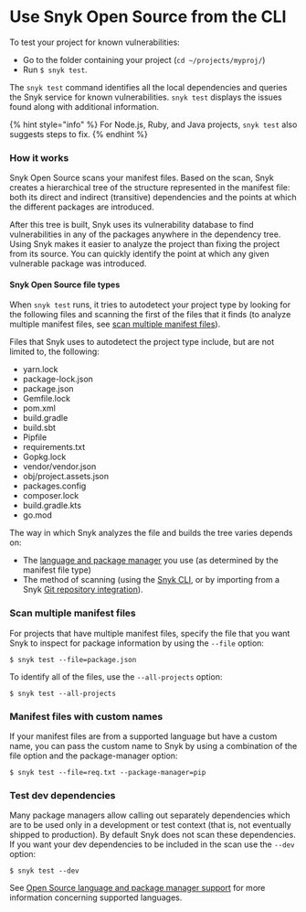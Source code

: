 # Use Snyk Open Source from the CLI

To test your project for known vulnerabilities:

* Go to the folder containing your project (`cd ~/projects/myproj/`)
* Run `$ snyk test`.

The `snyk test` command identifies all the local dependencies and queries the Snyk service for known vulnerabilities. `snyk test` displays the issues found along with additional information.

{% hint style="info" %}
For Node.js, Ruby, and Java projects, `snyk test` also suggests steps to fix.
{% endhint %}

### How it works

Snyk Open Source scans your manifest files. Based on the scan, Snyk creates a hierarchical tree of the structure represented in the manifest file: both its direct and indirect (transitive) dependencies and the points at which the different packages are introduced.

After this tree is built, Snyk uses its vulnerability database to find vulnerabilities in any of the packages anywhere in the dependency tree. Using Snyk makes it easier to analyze the project than fixing the project from its source. You can quickly identify the point at which any given vulnerable package was introduced.

#### Snyk Open Source file types

When `snyk test` runs, it tries to autodetect your project type by looking for the following files and scanning the first of the files that it finds (to analyze multiple manifest files, see [scan multiple manifest files](./#monorepos-and-projects-with-multiple-manifest-files)).

Files that Snyk uses to autodetect the project type include, but are not limited to, the following:

* yarn.lock
* package-lock.json
* package.json
* Gemfile.lock
* pom.xml
* build.gradle
* build.sbt
* Pipfile
* requirements.txt
* Gopkg.lock
* vendor/vendor.json
* obj/project.assets.json
* packages.config
* composer.lock
* build.gradle.kts
* go.mod

The way in which Snyk analyzes the file and builds the tree varies depends on:

* The [language and package manager](../../../scan-application-code/snyk-open-source/snyk-open-source-supported-languages-and-package-managers/) you use (as determined by the manifest file type)
* The method of scanning (using the [Snyk CLI](../../../snyk-cli/), or by importing from a Snyk [Git repository integration](../../../integrations/git-repository-scm-integrations/)).

### Scan multiple manifest files

For projects that have multiple manifest files, specify the file that you want Snyk to inspect for package information by using the `--file` option:

`$ snyk test --file=package.json`

To identify all of the files, use the `--all-projects` option:

`$ snyk test --all-projects`

### Manifest files with custom names

If your manifest files are from a supported language but have a custom name, you can pass the custom name to Snyk by using a combination of the file option and the package-manager option:

`$ snyk test --file=req.txt --package-manager=pip`

### **Test dev dependencies**

Many package managers allow calling out separately dependencies which are to be used only in a development or test context (that is, not eventually shipped to production). By default Snyk does not scan these dependencies. If you want your dev dependencies to be included in the scan use the `--dev` option:

`$ snyk test --dev`

See [Open Source language and package manager support](../../../scan-application-code/snyk-open-source/snyk-open-source-supported-languages-and-package-managers/) for more information concerning supported languages.
